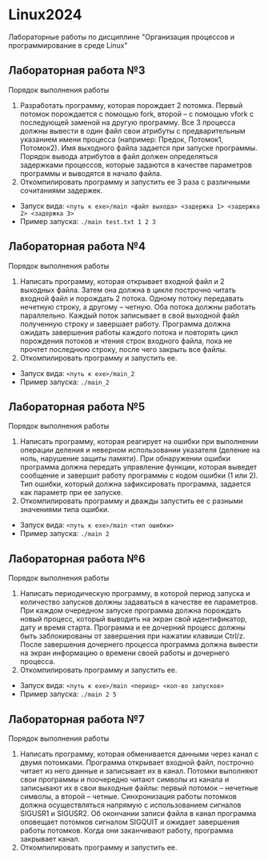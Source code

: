 # Linux2024
Лабораторные работы по дисциплине "Организация процессов и программирование в среде Linux"

## Лабораторная работа №3
Порядок выполнения работы
1. Разработать программу, которая порождает 2 потомка. Первый потомок порождается с помощью fork, второй – с помощью vfork с последующей заменой на другую программу. Все 3 процесса должны вывести в один
файл свои атрибуты с предварительным указанием имени процесса (например: Предок, Потомок1, Потомок2). Имя выходного файла задается при запуске программы. Порядок вывода атрибутов в файл должен определяться
задержками процессов, которые задаются в качестве параметров программы
и выводятся в начало файла.
2. Откомпилировать программу и запустить ее 3 раза с различными сочитаниями задержек.
- Запуск вида: `<путь к exe>/main <файл выхода> <задержка 1> <задержка 2> <задержка 3>`
- Пример запуска: `./main test.txt 1 2 3`

## Лабораторная работа №4
Порядок выполнения работы
1. Написать программу, которая открывает входной файл и 2 выходных файла. Затем она должна в цикле построчно читать входной файл и порождать 2 потока. Одному потоку передавать нечетную строку, а другому – четную. Оба потока должны работать параллельно. Каждый поток
записывает в свой выходной файл полученную строку и завершает работу. Программа должна ожидать завершения работы каждого потока и повторять цикл порождения потоков и чтения строк входного файла, пока не прочтет последнюю строку, после чего закрыть все файлы.
2. Откомпилировать программу и запустить ее.
- Запуск вида: `<путь к exe>/main_2`
- Пример запуска: `./main_2`

## Лабораторная работа №5
Порядок выполнения работы
1) Написать программу, которая реагирует на ошибки при выполнении операции деления и неверном использовании указателя (деление на ноль, нарушение защиты памяти). При обнаружении ошибки программа должна передать управление функции, которая выведет сообщение и завершит работу программы с кодом ошибки (1 или 2). Тип ошибки, который должна зафиксировать программа, задается как параметр при ее запуске.
2) Откомпилировать программу и дважды запустить ее с разными значениями типа ошибки.
- Запуск вида: `<путь к exe>/main <тип ошибки>`
- Пример запуска: `./main 2`

## Лабораторная работа №6
Порядок выполнения работы
1) Написать периодическую программу, в которой период запуска и количество запусков должны задаваться в качестве ее параметров. При каждом очередном запуске программа должна порождать новый процесс, который выводить на экран свой идентификатор, дату и время старта. Программа и ее дочерний процесс должны быть заблокированы от завершения при нажатии клавиши Ctrl/z. После завершения дочернего процесса программа должна вывести на экран информацию о времени своей работы и дочернего процесса.
2)  Откомпилировать программу и запустить ее.
- Запуск вида: `<путь к exe>/main <период> <кол-во запусков>`
- Пример запуска: `./main 2 5`

## Лабораторная работа №7
Порядок выполнения работы
1) Написать программу, которая обменивается данными через канал с двумя потомками. Программа открывает входной файл, построчно читает из него данные и записывает их в канал. Потомки выполняют свои программы и поочередно читают символы из канала и записывают их в свои выходные файлы: первый потомок – нечетные символы, а второй – четные. Синхронизация работы потомков должна осуществляться напрямую с использованием сигналов SIGUSR1 и SIGUSR2. Об окончании записи файла в канал программа оповещает потомков сигналом SIGQUIT и ожидает завершения работы потомков. Когда они заканчивают работу, программа закрывает канал.
2) Откомпилировать программу и запустить ее.

